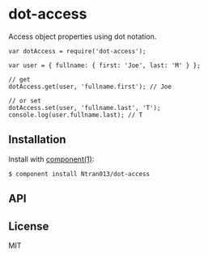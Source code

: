 # dot-access

  Access object properties using dot notation.
  
    var dotAccess = require('dot-access');
    
    var user = { fullname: { first: 'Joe', last: 'M' } };
    
    // get
    dotAccess.get(user, 'fullname.first'); // Joe
    
    // or set
    dotAccess.set(user, 'fullname.last', 'T');
    console.log(user.fullname.last); // T

## Installation

  Install with [component(1)](http://component.io):

    $ component install Ntran013/dot-access

## API



## License

  MIT
